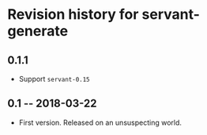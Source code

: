 # Revision history for servant-generate

## 0.1.1

* Support `servant-0.15`

## 0.1 -- 2018-03-22

* First version. Released on an unsuspecting world.

